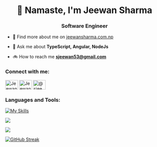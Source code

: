 <h1 align="center">🙏 Namaste, I'm Jeewan Sharma</h1>
<h3 align="center">Software Engineer</h3>

- 🔎 Find more about me on [jeewansharma.com.np](https://jeewansharma.com.np/)

- 💬 Ask me about **TypeScript, Angular, NodeJs**

- 🚲 How to reach me **sjeewan53@gmail.com**

<p align="left">
<h3 align="left">Connect with me:</h3>
<a href="https://www.linkedin.com/in/jeewan-sharma/" target="blank"><img align="center" src="https://cdn.jsdelivr.net/npm/simple-icons@3.0.1/icons/linkedin.svg" alt="JeewanSharma" height="30" width="40" /></a>
<a href="https://www.facebook.com/jeewansharma404" target="blank"><img align="center" src="https://cdn.jsdelivr.net/npm/simple-icons@3.0.1/icons/facebook.svg" alt="JeewanSharma" height="30" width="40" /></a>
<a href="https://medium.com/@sjeewan404" target="blank"><img align="center" src="https://cdn.jsdelivr.net/npm/simple-icons@3.0.1/icons/medium.svg" alt="@sjeewan404" height="30" width="40" /></a>
</p>

<h3 align="left">Languages and Tools:</h3>
  
[![My Skills](https://skillicons.dev/icons?i=ts,js,angular,html,css,bootstrap,nodejs,express,mongodb,mysql,postgres,postman,vercel,cpp,c,git,github,linux,aws,figma,py&theme=dark)](https://skillicons.dev)

![](http://github-profile-summary-cards.vercel.app/api/cards/stats?username=Jeewan-Sharma&theme=default)

![](http://github-profile-summary-cards.vercel.app/api/cards/repos-per-language?username=Jeewan-Sharma&theme=default)

[![GitHub Streak](https://streak-stats.demolab.com/?user=Jeewan-Sharma)](https://git.io/streak-stats)

<!--- ![JS](https://github.com/Jeewan-Sharma/Jeewan-Sharma/assets/50805104/c92ecf09-d6a0-48c6-9a32-f1ed38392119) --->
